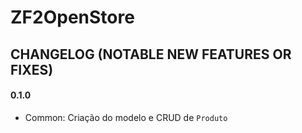 ZF2OpenStore
=======================

CHANGELOG (NOTABLE NEW FEATURES OR FIXES)
---------

#### 0.1.0
* Common: Criação do modelo e CRUD de `Produto`
	 
